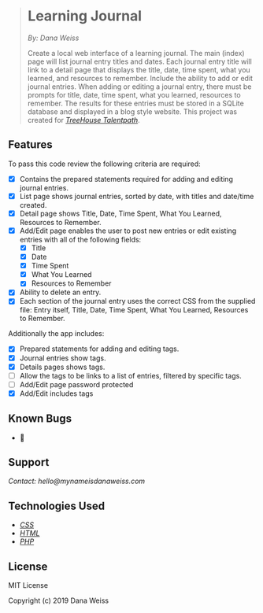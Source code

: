 > # Learning Journal
> _By: Dana Weiss_
>
> Create a local web interface of a learning journal. The main (index) page will list journal entry titles and dates. Each journal entry title will link to a detail page that displays the title, date, time spent, what you learned, and resources to remember. Include the ability to add or edit journal entries. When adding or editing a journal entry, there must be prompts for title, date, time spent, what you learned, resources to remember. The results for these entries must be stored in a SQLite database and displayed in a blog style website. This project was created for _[TreeHouse Talentpath](https://join.teamtreehouse.com/talentpath/)_.

## Features

To pass this code review the following criteria are required:

- [x] Contains the prepared statements required for adding and editing journal entries.
- [x] List page shows journal entries, sorted by date, with titles and date/time created.
- [x] Detail page shows Title, Date, Time Spent, What You Learned, Resources to Remember.
- [x] Add/Edit page enables the user to post new entries or edit existing entries with all of the following fields:
  - [x]  Title
  - [x]  Date
  - [x]  Time Spent
  - [x]  What You Learned
  - [x]  Resources to Remember
- [x] Ability to delete an entry.
- [x] Each section of the journal entry uses the correct CSS from the supplied file: Entry itself, Title, Date, Time Spent, What You Learned, Resources to Remember.

Additionally the app includes:

- [x] Prepared statements for adding and editing tags.
- [x] Journal entries show tags.
- [x] Details pages shows tags.
- [ ] Allow the tags to be links to a list of entries, filtered by specific tags.
- [ ] Add/Edit page password protected
- [x] Add/Edit includes tags

## Known Bugs

* 🐞

## Support

_Contact: hello@mynameisdanaweiss.com_

## Technologies Used

* _[CSS](https://www.w3.org/TR/CSS/)_
* _[HTML](https://www.w3.org/TR/html5/)_
* _[PHP](https://php.net)_

## License

MIT License

Copyright (c) 2019 Dana Weiss
